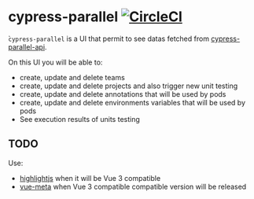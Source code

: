 # cypress-parallel [![CircleCI](https://circleci.com/gh/Lord-Y/cypress-parallel/tree/main.svg?style=svg)](https://circleci.com/gh/Lord-Y/cypress-parallel?branch=main)

̀`cypress-parallel` is a UI that permit to see datas fetched from [cypress-parallel-api](https://github.com/Lord-Y/cypress-parallel).

On this UI you will be able to:
- create, update and delete teams
- create, update and delete projects and also trigger new unit testing
- create, update and delete annotations that will be used by pods
- create, update and delete environments variables that will be used by pods
- See execution results of units testing

## TODO

Use:
- [highlightjs](https://github.com/highlightjs/vue-plugin) when it will be Vue 3 compatible
- [vue-meta](https://github.com/nuxt/vue-meta/tree/next) when Vue 3 compatible compatible version will be released
